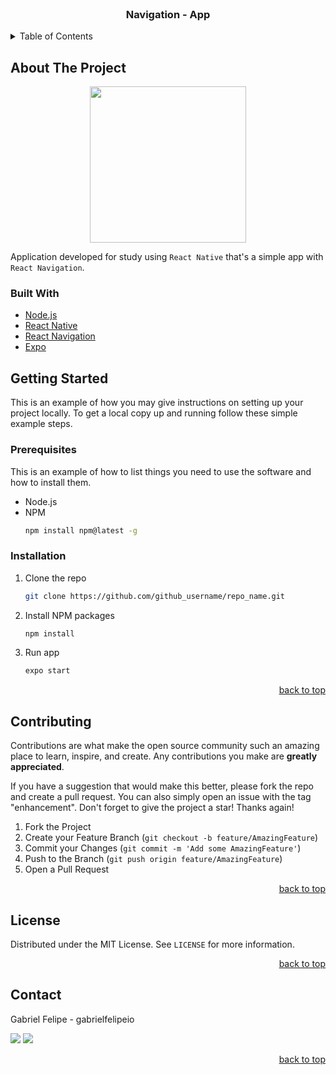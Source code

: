 <div id="top"></div>

<br />

<div align="center">
    <h3 align="center">Navigation - App</h3>
</div>

<!-- TABLE OF CONTENTS -->
<details>
  <summary>Table of Contents</summary>
  <ol>
    <li>
      <a href="#about-the-project">About The Project</a>
      <ul>
        <li><a href="#built-with">Built With</a></li>
      </ul>
    </li>
    <li>
      <a href="#getting-started">Getting Started</a>
      <ul>
        <li><a href="#prerequisites">Prerequisites</a></li>
        <li><a href="#installation">Installation</a></li>
      </ul>
    </li>
    <li><a href="#usage">Usage</a></li>
    <li><a href="#contributing">Contributing</a></li>
    <li><a href="#license">License</a></li>
    <li><a href="#contact">Contact</a></li>
  </ol>
</details>

## About The Project

<div align="center">
    <img src="https://raw.githubusercontent.com/gabrielfelipeio/app-navigation/master/assets/examples/sample-1.png" width="250">
</div>

Application developed for study using `React Native` that's a simple app with `React Navigation`.

### Built With

* [Node.js](https://nodejs.org/en/)
* [React Native](https://reactnative.dev/)
* [React Navigation](https://reactnavigation.org/)
* [Expo](https://docs.expo.dev/)

## Getting Started

This is an example of how you may give instructions on setting up your project locally.
To get a local copy up and running follow these simple example steps.

### Prerequisites

This is an example of how to list things you need to use the software and how to install them.
* Node.js
* NPM
  ```sh
  npm install npm@latest -g
  ```
  
### Installation

1. Clone the repo
   ```sh
   git clone https://github.com/github_username/repo_name.git
   ```
2. Install NPM packages
   ```sh
   npm install
   ```
3. Run app
   ```sh
   expo start
   ```

<p align="right"><img></> <a href="#top">back to top</a></p>

## Contributing

Contributions are what make the open source community such an amazing place to learn, inspire, and create. Any contributions you make are **greatly appreciated**.

If you have a suggestion that would make this better, please fork the repo and create a pull request. You can also simply open an issue with the tag "enhancement".
Don't forget to give the project a star! Thanks again!

1. Fork the Project
2. Create your Feature Branch (`git checkout -b feature/AmazingFeature`)
3. Commit your Changes (`git commit -m 'Add some AmazingFeature'`)
4. Push to the Branch (`git push origin feature/AmazingFeature`)
5. Open a Pull Request

<p align="right"><img></> <a href="#top">back to top</a></p>

## License

Distributed under the MIT License. See `LICENSE` for more information.

<p align="right"><img></> <a href="#top">back to top</a></p>

## Contact

Gabriel Felipe - gabrielfelipeio
<div>
  <a href="https://www.linkedin.com/in/gabriel-felipe-b53203102/" target="_blank"><img src="https://img.shields.io/badge/-LinkedIn-%230077B5?style=for-the-badge&logo=linkedin&logoColor=white" target="_blank"></a>
  <a href="https://www.instagram.com/gabrielfelipeio/?hl=pt-br" target="_blank"><img src="https://img.shields.io/badge/-Instagram-%23E4405F?style=for-the-badge&logo=instagram&logoColor=white" target="_blank"></a>
</div>

<p align="right"><img></> <a href="#top">back to top</a></p>